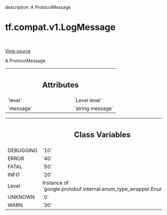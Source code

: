 description: A ProtocolMessage

<div itemscope itemtype="http://developers.google.com/ReferenceObject">
<meta itemprop="name" content="tf.compat.v1.LogMessage" />
<meta itemprop="path" content="Stable" />
<meta itemprop="property" content="DEBUGGING"/>
<meta itemprop="property" content="ERROR"/>
<meta itemprop="property" content="FATAL"/>
<meta itemprop="property" content="INFO"/>
<meta itemprop="property" content="Level"/>
<meta itemprop="property" content="UNKNOWN"/>
<meta itemprop="property" content="WARN"/>
</div>

# tf.compat.v1.LogMessage

<!-- Insert buttons and diff -->

<table class="tfo-notebook-buttons tfo-api nocontent" align="left">

</table>

<a target="_blank" href="/code/stable/tensorflow/core/util/event.proto">View source</a>



A ProtocolMessage

<!-- Placeholder for "Used in" -->




<!-- Tabular view -->
 <table class="responsive fixed orange">
<colgroup><col width="214px"><col></colgroup>
<tr><th colspan="2"><h2 class="add-link">Attributes</h2></th></tr>

<tr>
<td>
`level`
</td>
<td>
`Level level`
</td>
</tr><tr>
<td>
`message`
</td>
<td>
`string message`
</td>
</tr>
</table>





<!-- Tabular view -->
 <table class="responsive fixed orange">
<colgroup><col width="214px"><col></colgroup>
<tr><th colspan="2"><h2 class="add-link">Class Variables</h2></th></tr>

<tr>
<td>
DEBUGGING<a id="DEBUGGING"></a>
</td>
<td>
`10`
</td>
</tr><tr>
<td>
ERROR<a id="ERROR"></a>
</td>
<td>
`40`
</td>
</tr><tr>
<td>
FATAL<a id="FATAL"></a>
</td>
<td>
`50`
</td>
</tr><tr>
<td>
INFO<a id="INFO"></a>
</td>
<td>
`20`
</td>
</tr><tr>
<td>
Level<a id="Level"></a>
</td>
<td>
Instance of `google.protobuf.internal.enum_type_wrapper.EnumTypeWrapper`
</td>
</tr><tr>
<td>
UNKNOWN<a id="UNKNOWN"></a>
</td>
<td>
`0`
</td>
</tr><tr>
<td>
WARN<a id="WARN"></a>
</td>
<td>
`30`
</td>
</tr>
</table>

